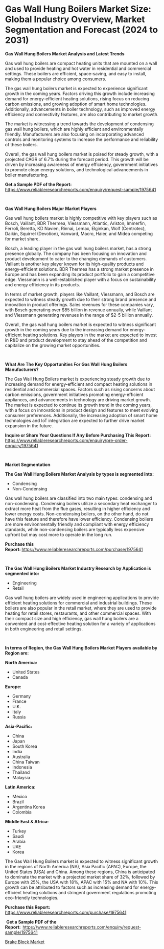 <p><h1>Gas Wall Hung Boilers Market Size: Global Industry Overview, Market Segmentation and Forecast (2024 to 2031)</h1></p><p><strong>Gas Wall Hung Boilers Market Analysis and Latest Trends</strong></p>
<p><p>Gas wall hung boilers are compact heating units that are mounted on a wall and used to provide heating and hot water in residential and commercial settings. These boilers are efficient, space-saving, and easy to install, making them a popular choice among consumers.</p><p>The gas wall hung boilers market is expected to experience significant growth in the coming years. Factors driving this growth include increasing demand for energy-efficient heating solutions, rising focus on reducing carbon emissions, and growing adoption of smart home technologies. Additionally, advancements in boiler technology, such as improved energy efficiency and connectivity features, are also contributing to market growth.</p><p>The market is witnessing a trend towards the development of condensing gas wall hung boilers, which are highly efficient and environmentally friendly. Manufacturers are also focusing on incorporating advanced controls and monitoring systems to increase the performance and reliability of these boilers.</p><p>Overall, the gas wall hung boilers market is poised for steady growth, with a projected CAGR of 6.7% during the forecast period. This growth will be driven by increasing awareness of energy efficiency, government initiatives to promote clean energy solutions, and technological advancements in boiler manufacturing.</p></p>
<p><strong>Get a Sample PDF of the Report:&nbsp;</strong> <a href="https://www.reliableresearchreports.com/enquiry/request-sample/1975641">https://www.reliableresearchreports.com/enquiry/request-sample/1975641</a></p>
<p>&nbsp;</p>
<p><strong>Gas Wall Hung Boilers Major Market Players</strong></p>
<p><p>Gas wall hung boilers market is highly competitive with key players such as Bosch, Vaillant, BDR Thermea, Viessmann, Atlantic, Ariston, Immerfin, Ferroli, Beretta, KD Navien, Rinnai, Lemax, Elginkan, Wolf (Centrotec), Daikin, Squirrel (Devotion), Vanward, Macro, Haier, and Midea competing for market share. </p><p>Bosch, a leading player in the gas wall hung boilers market, has a strong presence globally. The company has been focusing on innovation and product development to cater to the changing demands of customers. Vaillant is another key player known for its high-quality products and energy-efficient solutions. BDR Thermea has a strong market presence in Europe and has been expanding its product portfolio to gain a competitive edge. Viessmann is a well-established player with a focus on sustainability and energy efficiency in its products.</p><p>In terms of market growth, players like Vaillant, Viessmann, and Bosch are expected to witness steady growth due to their strong brand presence and innovation in product offerings. Sales revenues for these companies vary, with Bosch generating over $85 billion in revenue annually, while Vaillant and Viessmann generating revenues in the range of $2-5 billion annually.</p><p>Overall, the gas wall hung boilers market is expected to witness significant growth in the coming years due to the increasing demand for energy-efficient heating solutions. Key players in the market are expected to invest in R&D and product development to stay ahead of the competition and capitalize on the growing market opportunities.</p></p>
<p>&nbsp;</p>
<p><strong>What Are The Key Opportunities For Gas Wall Hung Boilers Manufacturers?</strong></p>
<p><p>The Gas Wall Hung Boilers market is experiencing steady growth due to increasing demand for energy-efficient and compact heating solutions in residential and commercial spaces. Factors such as rising concerns about carbon emissions, government initiatives promoting energy-efficient appliances, and advancements in technology are driving market growth. The market is expected to continue its growth trend in the coming years, with a focus on innovations in product design and features to meet evolving consumer preferences. Additionally, the increasing adoption of smart home technologies and IoT integration are expected to further drive market expansion in the future.</p></p>
<p><strong>Inquire or Share Your Questions If Any Before Purchasing This Report:</strong> <a href="https://www.reliableresearchreports.com/enquiry/pre-order-enquiry/1975641">https://www.reliableresearchreports.com/enquiry/pre-order-enquiry/1975641</a></p>
<p>&nbsp;</p>
<p><strong>Market Segmentation</strong></p>
<p><strong>The Gas Wall Hung Boilers Market Analysis by types is segmented into:</strong></p>
<p><ul><li>Condensing</li><li>Non-Condensing</li></ul></p>
<p><p>Gas wall hung boilers are classified into two main types: condensing and non-condensing. Condensing boilers utilize a secondary heat exchanger to extract more heat from the flue gases, resulting in higher efficiency and lower energy costs. Non-condensing boilers, on the other hand, do not have this feature and therefore have lower efficiency. Condensing boilers are more environmentally friendly and compliant with energy efficiency standards, while non-condensing boilers are typically less expensive upfront but may cost more to operate in the long run.</p></p>
<p><strong>Purchase this Report:&nbsp;</strong><a href="https://www.reliableresearchreports.com/purchase/1975641">https://www.reliableresearchreports.com/purchase/1975641</a></p>
<p>&nbsp;</p>
<p><strong>The Gas Wall Hung Boilers Market Industry Research by Application is segmented into:</strong></p>
<p><ul><li>Engineering</li><li>Retail</li></ul></p>
<p><p>Gas wall hung boilers are widely used in engineering applications to provide efficient heating solutions for commercial and industrial buildings. These boilers are also popular in the retail market, where they are used to provide heating for retail stores, restaurants, and other commercial spaces. With their compact size and high efficiency, gas wall hung boilers are a convenient and cost-effective heating solution for a variety of applications in both engineering and retail settings.</p></p>
<p>&nbsp;</p>
<p><strong>In terms of Region, the Gas Wall Hung Boilers Market Players available by Region are:</strong></p>
<p>
    <p> <strong> North America: </strong>
        <ul>
            <li>United States</li>
            <li>Canada</li>
        </ul>
        </p> 
    <p> <strong> Europe: </strong>
        <ul>
            <li>Germany</li>
            <li>France</li>
            <li>U.K.</li>
            <li>Italy</li>
            <li>Russia</li>
        </ul>
        </p> 
    <p> <strong> Asia-Pacific: </strong>
        <ul>
            <li>China</li>
            <li>Japan</li>
            <li>South Korea</li>
            <li>India</li>
            <li>Australia</li>
            <li>China Taiwan</li>
            <li>Indonesia</li>
            <li>Thailand</li>
            <li>Malaysia</li>
        </ul>
        </p> 
    <p> <strong> Latin America: </strong>
        <ul>
            <li>Mexico</li>
            <li>Brazil</li>
            <li>Argentina Korea</li>
            <li>Colombia</li>
        </ul>
        </p> 
    <p> <strong> Middle East & Africa: </strong>
        <ul>
            <li>Turkey</li>
            <li>Saudi</li>
            <li>Arabia</li>
            <li>UAE</li>
            <li>Korea</li>
        </ul>
    </p>
    </p>
<p><p>The Gas Wall Hung Boilers market is expected to witness significant growth in the regions of North America (NA), Asia Pacific (APAC), Europe, the United States (USA) and China. Among these regions, China is anticipated to dominate the market with a projected market share of 32%, followed by Europe with 25%, the USA with 18%, APAC with 15% and NA with 10%. This growth can be attributed to factors such as increasing demand for energy-efficient heating solutions and stringent government regulations promoting eco-friendly technologies.</p></p>
<p><strong>Purchase this Report: </strong><a href="https://www.reliableresearchreports.com/purchase/1975641">https://www.reliableresearchreports.com/purchase/1975641</a></p>
<p>&nbsp;<strong>Get a Sample PDF of the Report:&nbsp;&nbsp;</strong><a href="https://www.reliableresearchreports.com/enquiry/request-sample/1975641">https://www.reliableresearchreports.com/enquiry/request-sample/1975641</a></p>
<p><strong></strong></p>
<p><p><a href="https://meowing-canidae-761.notion.site/Brake-Block-Market-Size-Focuses-on-Market-Dynamics-In-Depth-Analysis-and-Future-Projections-of-its--20c210e31830453e933b61151d7a6581">Brake Block Market</a></p></p>